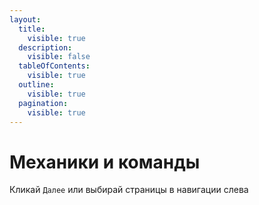 ```yaml
---
layout:
  title:
    visible: true
  description:
    visible: false
  tableOfContents:
    visible: true
  outline:
    visible: true
  pagination:
    visible: true
---
```


# Механики и команды

Кликай `Далее` или выбирай страницы в навигации слева
